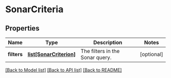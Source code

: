 # SonarCriteria

## Properties
Name | Type | Description | Notes
------------ | ------------- | ------------- | -------------
**filters** | [**list[SonarCriterion]**](SonarCriterion.md) | The filters in the Sonar query. | [optional] 

[[Back to Model list]](../README.md#documentation-for-models) [[Back to API list]](../README.md#documentation-for-api-endpoints) [[Back to README]](../README.md)

